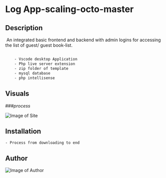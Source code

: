 # Log App-scaling-octo-master

## Description

​	An integrated basic frontend and backend with admin logins for accessing the list of guest/ guest book-list. 

## 

```bash
	- Vscode desktop Application
	- Php live server extension
	- zip folder of template
	- mysql database
	- php intellisense
```

## Visuals

###_process_

![Image of Site]()

## Installation

	- Process from downloading to end

## Author

![Image of Author]()